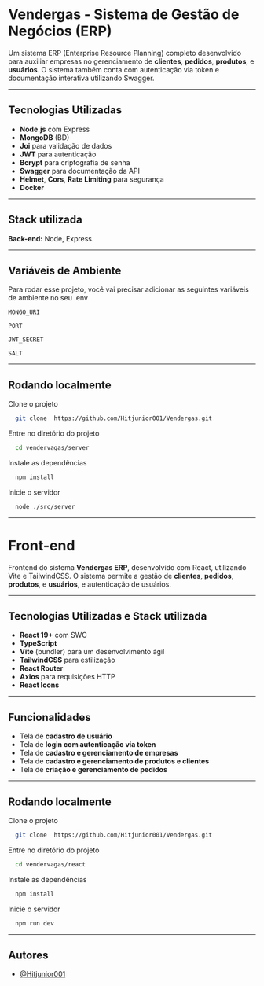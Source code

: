 # Vendergas - Sistema de Gestão de Negócios (ERP)

Um sistema ERP (Enterprise Resource Planning) completo desenvolvido para auxiliar empresas no gerenciamento de **clientes**, **pedidos**, **produtos**, e **usuários**. O sistema também conta com autenticação via token e documentação interativa utilizando Swagger.

---
## Tecnologias Utilizadas

- **Node.js** com Express
- **MongoDB** (BD)
- **Joi** para validação de dados
- **JWT** para autenticação
- **Bcrypt** para criptografia de senha
- **Swagger** para documentação da API
- **Helmet**, **Cors**, **Rate Limiting** para segurança
- **Docker** 

---
## Stack utilizada

**Back-end:** Node, Express.

---
## Variáveis de Ambiente

Para rodar esse projeto, você vai precisar adicionar as seguintes variáveis de ambiente no seu .env

`MONGO_URI`

`PORT`

`JWT_SECRET`

`SALT`

---

## Rodando localmente

Clone o projeto

```bash
  git clone  https://github.com/Hitjunior001/Vendergas.git
```

Entre no diretório do projeto

```bash
  cd vendervagas/server
```

Instale as dependências

```bash
  npm install
```

Inicie o servidor

```bash
  node ./src/server
```
---
# Front-end

Frontend do sistema **Vendergas ERP**, desenvolvido com React, utilizando Vite e TailwindCSS. O sistema permite a gestão de **clientes**, **pedidos**, **produtos**, e **usuários**, e autenticação de usuários.

---

## Tecnologias Utilizadas e Stack utilizada

- **React 19+** com SWC
- **TypeScript**
- **Vite** (bundler) para um desenvolvimento ágil
- **TailwindCSS** para estilização
- **React Router**
- **Axios** para requisições HTTP
- **React Icons**

---

## Funcionalidades

- Tela de **cadastro de usuário**
- Tela de **login com autenticação via token**
- Tela de **cadastro e gerenciamento de empresas**
- Tela de **cadastro e gerenciamento de produtos e clientes**
- Tela de **criação e gerenciamento de pedidos**

---

## Rodando localmente

Clone o projeto

```bash
  git clone  https://github.com/Hitjunior001/Vendergas.git
```

Entre no diretório do projeto

```bash
  cd vendervagas/react
```

Instale as dependências

```bash
  npm install
```

Inicie o servidor

```bash
  npm run dev
```
---
## Autores

- [@Hitjunior001](https://www.github.com/hitjunior001)

